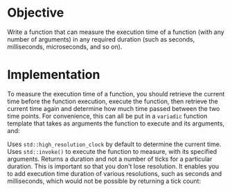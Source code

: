 # Objective

Write a function that can measure the execution time of a function (with any number of arguments) in any required duration (such as seconds, milliseconds, microseconds, and so on).

# Implementation

To measure the execution time of a function, you should retrieve the current time before the function execution, execute the function, then retrieve the current time again and determine how much time passed between the two time points. For convenience, this can all be put in a `variadic` function template that takes as arguments the function to execute and its arguments, and:

Uses `std::high_resolution_clock` by default to determine the current time.
Uses `std::invoke()` to execute the function to measure, with its specified arguments.
Returns a duration and not a number of ticks for a particular duration. This is important so that you don't lose resolution. It enables you to add execution time duration of various resolutions, such as seconds and milliseconds, which would not be possible by returning a tick count:
